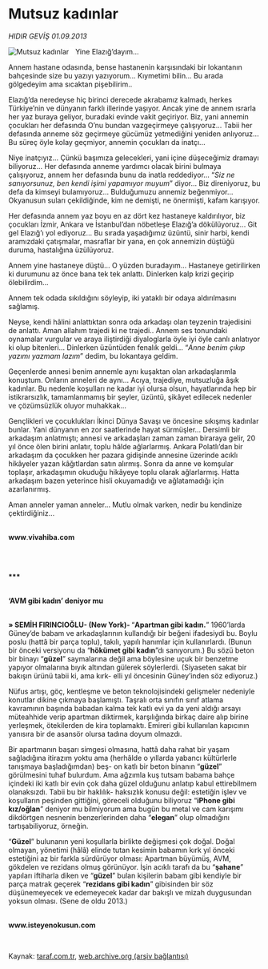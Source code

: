 # Mutsuz kadınlar

*HIDIR GEVİŞ 01.09.2013*

<div class="yazi"><img align="left" alt="Mutsuz kadınlar" border="0" src="http://www.taraf.com.tr/fotoraflar/makaleler/mutsuz-kadinlar_5464_orijinal.jpg" style="border-right-width:10px; border-color:#FFFFFF"/><p>Yine Elazığ’dayım... </p>
<p>Annem hastane odasında, bense hastanenin karşısındaki bir lokantanın bahçesinde size bu yazıyı yazıyorum... Kıymetimi bilin... Bu arada gölgedeyim ama sıcaktan pişebilirim..</p>
<p>Elazığ’da neredeyse hiç birinci derecede akrabamız kalmadı, herkes Türkiye’nin ve dünyanın farklı illerinde yaşıyor. Ancak yine de annem ısrarla her yaz buraya geliyor, buradaki evinde vakit geçiriyor. Biz, yani annemin çocukları her defasında O’nu bundan vazgeçirmeye çalışıyoruz... Tabii her defasında anneme söz geçirmeye gücümüz yetmediğini yeniden anlıyoruz... Bu süreç öyle kolay geçmiyor, annemin çocukları da inatçı...</p>
<p>Niye inatçıyız... Çünkü başımıza gelecekleri, yani içine düşeceğimiz dramayı biliyoruz... Her defasında anneme yardımcı olacak birini bulmaya çalışıyoruz, annem her defasında bunu da inatla reddediyor... “<i>Siz ne sanıyorsunuz, ben kendi işimi yapamıyor muyum</i>” diyor... Biz direniyoruz, bu defa da kimseyi bulamıyoruz... Bulduğumuzu annemiz beğenmiyor... Okyanusun suları çekildiğinde, kim ne demişti, ne önermişti, kafam karışıyor.</p>
<p>Her defasında annem yaz boyu en az dört kez hastaneye kaldırılıyor, biz çocukları İzmir, Ankara ve İstanbul’dan nöbetleşe Elazığ’a dökülüyoruz... Git gel Elazığ’ı yol ediyoruz... Bu sırada yaşadığımız üzüntü, sinir harbi, kendi aramızdaki çatışmalar, masraflar bir yana, en çok annemizin düştüğü duruma, hastalığına üzülüyoruz.</p>
<p>Annem yine hastaneye düştü... O yüzden buradayım... Hastaneye getirilirken ki durumunu az önce bana tek tek anlattı. Dinlerken kalp krizi geçirip ölebilirdim...</p>
<p>Annem tek odada sıkıldığını söyleyip, iki yataklı bir odaya aldırılmasını sağlamış. </p>
<p>Neyse, kendi hâlini anlattıktan sonra oda arkadaşı olan teyzenin trajedisini de anlattı. Aman allahım trajedi ki ne trajedi.. Annem ses tonundaki oynamalar vurgular ve araya iliştirdiği diyaloglarla öyle iyi öyle canlı anlatıyor ki olup bitenleri... Dinlerken üzüntüden fenalık geldi... “<i>Anne benim çıkıp yazımı yazmam lazım</i>” dedim, bu lokantaya geldim.</p>
<p>Geçenlerde annesi benim annemle aynı kuşaktan olan arkadaşlarımla konuştum. Onların anneleri de aynı... Acıya, trajediye, mutsuzluğa âşık kadınlar. Bu nedenle koşulları ne kadar iyi olursa olsun, hayatlarında hep bir istikrarsızlık, tamamlanmamış bir şeyler, üzüntü, şikâyet edilecek nedenler ve çözümsüzlük oluyor muhakkak...</p>
<p>Gençlikleri ve çocuklukları İkinci Dünya Savaşı ve öncesine sıkışmış kadınlar bunlar. Yani dünyanın en zor saatlerinde hayat sürmüşler... Dersimli bir arkadaşım anlatmıştı; annesi ve arkadaşları zaman zaman biraraya gelir, 20 yıl önce ölen birini anlatır, toplu hâlde ağlarlarmış. Ankara Polatlı’dan bir arkadaşım da çocukken her pazara gidişinde annesine üzerinde acıklı hikâyeler yazan kâğıtlardan satın alırmış. Sonra da anne ve komşular toplaşır, arkadaşımın okuduğu hikâyeye toplu olarak ağlarlarmış. Hatta arkadaşım bazen yeterince hisli okuyamadığı ve ağlatamadığı için azarlanırmış.</p>
<p>Aman anneler yaman anneler... Mutlu olmak varken, nedir bu kendinize çektirdiğiniz...</p>
<p><b><br/>www</b>.<b>vivahiba.com</b></p>
<p><b> </b></p>
<p><b><br/>***</b></p>
<p><b><br/>‘AVM gibi kadın’ deniyor mu</b></p>
<p><b><br/>» SEMİH FIRINCIOĞLU- (New York)- </b>“<b>Apartman gibi kadın.</b>” 1960’larda Güney’de babam ve arkadaşlarının kullandığı bir beğeni ifadesiydi bu. Boylu poslu (hattâ bir parça toplu), takılı, yapılı hanımlar için kullanırlardı. (Bunun bir önceki versiyonu da “<b>hökümet gibi kadın</b>”dı sanıyorum.) Bu sözü beton bir binayı “<b>güzel</b>” saymalarına değil ama böylesine uçuk bir benzetme yapıyor olmalarına bıyık altından gülerek söylerlerdi. (Siyaseten sakat bir bakışın ürünü tabii ki, ama kırk- elli yıl öncesinin Güney’inden söz ediyoruz.)</p>
<p>Nüfus artışı, göç, kentleşme ve beton teknolojisindeki gelişmeler nedeniyle konutlar dikine çıkmaya başlamıştı. Taşralı orta sınıfın sınıf atlama kavramının başında babadan kalma tek katlı evi ya da yeni aldığı arsayı müteahhide verip apartman diktirmek, karşılığında birkaç daire alıp birine yerleşmek, ötekilerden de kira toplamaktı. Emireri gibi kullanılan kapıcının yanısıra bir de asansör olursa tadına doyum olmazdı. </p>
<p>Bir apartmanın başarı simgesi olmasına, hattâ daha rahat bir yaşam sağladığına itirazım yoktu ama (herhâlde o yıllarda yabancı kültürlerle tanışmaya başladığımdan) beş- on katlı bir beton binanın “<b>güzel</b>” görülmesini tuhaf bulurdum. Ama ağzımla kuş tutsam babama bahçe içindeki iki katlı bir evin çok daha güzel olduğunu anlatıp kabul ettirebilmem olanaksızdı. Tabii bu bir haklılık- haksızlık konusu değil: estetiğin işlev ve koşulların peşinden gittiğini, göreceli olduğunu biliyoruz  “<b>iPhone gibi kız/oğlan</b>” deniyor mu bilmiyorum ama bugün bu metal ve cam karışımı dikdörtgen nesnenin benzerlerinden daha “<b>elegan</b>” olup olmadığını tartışabiliyoruz, örneğin. </p>
<p>“<b>Güzel</b>” bulunanın yeni koşullarla birlikte değişmesi çok doğal. Doğal olmayan, yönetimi (hâlâ) elinde tutan kesimin babamın kırk yıl önceki estetiğini az bir farkla sürdürüyor olması: Apartman büyümüş, AVM, gökdelen ve rezidans olmuş görünüyor. İşin acıklı tarafı da bu “<b>şahane</b>” yapıları iftiharla diken ve “<b>güzel</b>” bulan kişilerin babam gibi kendiyle bir parça matrak geçerek “<b>rezidans gibi kadın</b>” gibisinden bir söz düşünemeyecek ve edemeyecek kadar dar bakışlı ve mizah duygusundan yoksun olması. (Sene de oldu 2013.)</p><b>
<p><br/>www.isteyenokusun.com</p>
<p></p></b> 
</div>

Kaynak: [taraf.com.tr](http://www.taraf.com.tr:80/hidir-gevis-2/makale-mutsuz-kadinlar.htm), [web.archive.org (arşiv bağlantısı)](http://web.archive.org/web/20130902234107/http://www.taraf.com.tr:80/hidir-gevis-2/makale-mutsuz-kadinlar.htm)
